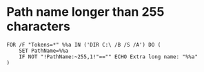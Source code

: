 # Path name longer than 255 characters
```batchfile
FOR /F "Tokens=*" %%a IN ('DIR C:\ /B /S /A') DO (
    SET PathName=%%a
    IF NOT "!PathName:~255,1!"=="" ECHO Extra long name: "%%a"
)
```
